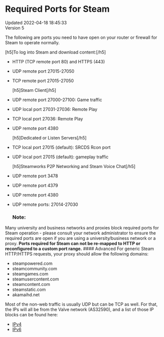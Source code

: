 # Required Ports for Steam
Updated 2022-04-18 18:45:33  
Version 5  

The following are ports you need to have open on your router or firewall for Steam to operate normally.  
  
  
 [h5]To log into Steam and download content:[/h5]
* HTTP (TCP remote port 80) and HTTPS (443)
* UDP remote port 27015-27050
* TCP remote port 27015-27050

    
  [h5]Steam Client[/h5]
* UDP remote port 27000-27100: Game traffic
* UDP local port 27031-27036: Remote Play
* TCP local port 27036: Remote Play
* UDP remote port 4380

  [h5]Dedicated or Listen Servers[/h5]
* TCP local port 27015 (default): SRCDS Rcon port
* UDP local port 27015 (default): gameplay traffic

   [h5]Steamworks P2P Networking and Steam Voice Chat[/h5]
* UDP remote port 3478
* UDP remote port 4379
* UDP remote port 4380
* UDP remote ports: 27014-27030

   ### Note:
Many university and business networks and proxies block required ports for Steam operation - please consult your network administrator to ensure the required ports are open if you are using a university/business network or a proxy. **Ports required for Steam can not be re-mapped to HTTP or reconfigured to a custom port range.**   #### Advanced
For generic Steam HTTP/HTTPS requests, your proxy should allow the following domains:  

* steampowered.com
* steamcommunity.com
* steamgames.com
* steamusercontent.com
* steamcontent.com
* steamstatic.com
* akamaihd.net

  
  
Most of the non-web traffic is usually UDP but can be TCP as well. For that, the IPs will all be from the Valve network (AS32590), and a list of those IP blocks can be found here:  

* [IPv4](http://bgp.he.net/AS32590#_prefixes)
* [IPv6](http://bgp.he.net/AS32590#_prefixes6)